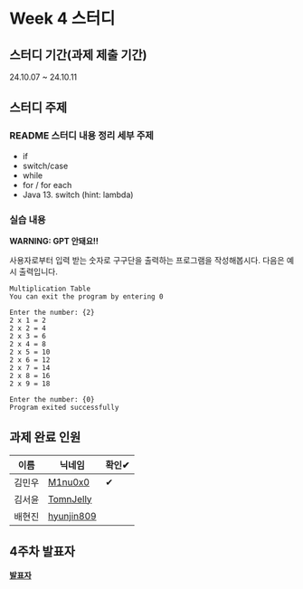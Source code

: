 # Week 4 스터디
## 스터디 기간(과제 제출 기간)
24.10.07 ~ 24.10.11

## 스터디 주제
### README 스터디 내용 정리 세부 주제
- if
- switch/case
- while
- for / for each
- Java 13. switch (hint: lambda)

### 실습 내용
**WARNING: GPT 안돼요!!**

사용자로부터 입력 받는 숫자로 구구단을 출력하는 프로그램을 작성해봅시다. 다음은 예시 출력입니다.

```
Multiplication Table
You can exit the program by entering 0

Enter the number: {2}
2 x 1 = 2
2 x 2 = 4
2 x 3 = 6
2 x 4 = 8
2 x 5 = 10
2 x 6 = 12
2 x 7 = 14
2 x 8 = 16
2 x 9 = 18

Enter the number: {0}
Program exited successfully
```

## 과제 완료 인원
|이름|닉네임|확인✔|
|---|------|----|
|김민우|[M1nu0x0](https://github.com/M1nu0x0)|✔|
|김서윤|[TomnJelly](https://github.com/TomnJelly)||
|배현진|[hyunjin809](https://github.com/hyunjin809)||

## 4주차 발표자
**[발표자](https://github.com/발표자)**
